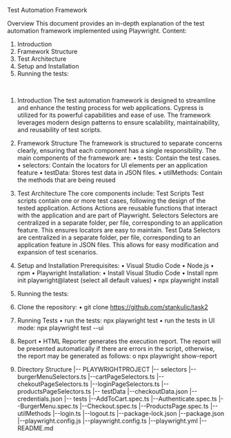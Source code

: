 Test Automation Framework 

 Overview
This document provides an in-depth explanation of the test automation framework implemented using Playwright. 
Content:
1. Introduction
2. Framework Structure
3. Test Architecture
4. Setup and Installation
5. Running the tests:


 
 
1. Introduction
The test automation framework is designed to streamline and enhance the testing process for web applications. Cypress is utilized for its powerful capabilities and ease of use. The framework leverages modern design patterns to ensure scalability, maintainability, and reusability of test scripts.

 2. Framework Structure
The framework is structured to separate concerns clearly, ensuring that each component has a single responsibility. The main components of the framework are:
•	tests: Contain the test cases.
•	selectors: Contain the locators for UI elements per an application feature
•	testData: Stores test data in JSON files.
•	utilMethods: Contain the methods that are being reused

 3. Test Architecture
The core components include:
 Test Scripts
Test scripts contain one or more test cases, following the design of the tested application.
 Actions
Actions are reusable functions that interact with the application and are part of Playwright. 
 Selectors
Selectors are centralized in a separate folder, per file, corresponding to an application feature. This ensures locators are easy to maintain. 
 Test Data
Selectors are centralized in a separate folder, per file, corresponding to an application feature in JSON files. This allows for easy modification and expansion of test scenarios.
 
4. Setup and Installation
 Prerequisites:
•	Visual Studio Code
•	Node.js
•	npm
•	Playwright
Installation:
•	Install Visual Studio Code
•	Install npm init playwright@latest (select all default values)
•	npx playwright install

5. Running the tests:
1. Clone the repository:
•	git clone https://github.com/stankulic/task2
2. Running Tests
•	run the tests: npx playwright test
•	run the tests in UI mode: npx playwright test --ui
3. Report
•	HTML Reporter generates the execution report. The report will be presented automatically if there are errors in the script, otherwise, the report may be generated as follows: 
o	npx playwright show-report
4. Directory Structure
|-- PLAYWRIGHTPROJECT
    |-- selectors
        |--burgerMenuSelectors.ts
        |--cartPageSelectors.ts
        |--chekoutPageSelectors.ts
        |--loginPageSelectors.ts
        |--productsPageSelectors.ts
    |-- testData
        |--checkoutData.json
        |--credentials.json
    |-- tests
        |--AddToCart.spec.ts
        |--Authenticate.spec.ts
        |--BurgerMenu.spec.ts
        |--Checkout.spec.ts
        |--ProductsPage.spec.ts
    |-- utilMethods
        |--login.ts
        |--logout.ts
    |--package-lock.json
    |--package.json
    |--playwright.config.js
    |--playwright.config.ts
    |--playwright.yml
    |-- README.md 
